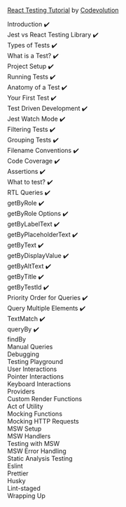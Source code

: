 [React Testing Tutorial](https://youtu.be/T2sv8jXoP4s?si=S7sdLbrRuabSl0oC) by [Codevolution](https://www.youtube.com/@Codevolution)

Introduction :heavy_check_mark:  
Jest vs React Testing Library :heavy_check_mark:  
Types of Tests :heavy_check_mark:  
What is a Test? :heavy_check_mark:  
Project Setup :heavy_check_mark:  
Running Tests :heavy_check_mark:  
Anatomy of a Test :heavy_check_mark:  
Your First Test :heavy_check_mark:  
Test Driven Development :heavy_check_mark:  
Jest Watch Mode :heavy_check_mark:  
Filtering Tests :heavy_check_mark:  
Grouping Tests :heavy_check_mark:  
Filename Conventions :heavy_check_mark:  
Code Coverage :heavy_check_mark:  
Assertions :heavy_check_mark:  
What to test? :heavy_check_mark:  
RTL Queries :heavy_check_mark:  
getByRole :heavy_check_mark:  
getByRole Options :heavy_check_mark:  
getByLabelText :heavy_check_mark:  
getByPlaceholderText :heavy_check_mark:  
getByText :heavy_check_mark:  
getByDisplayValue :heavy_check_mark:  
getByAltText :heavy_check_mark:  
getByTitle :heavy_check_mark:  
getByTestId :heavy_check_mark:  
Priority Order for Queries :heavy_check_mark:  
Query Multiple Elements :heavy_check_mark:  
TextMatch :heavy_check_mark:  
queryBy :heavy_check_mark:  
findBy  
Manual Queries  
Debugging  
Testing Playground  
User Interactions  
Pointer Interactions  
Keyboard Interactions  
Providers  
Custom Render Functions  
Act of Utility  
Mocking Functions  
Mocking HTTP Requests  
MSW Setup  
MSW Handlers  
Testing with MSW  
MSW Error Handling  
Static Analysis Testing  
Eslint  
Prettier  
Husky  
Lint-staged  
Wrapping Up  